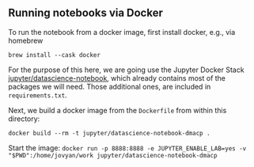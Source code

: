 ## Running notebooks via Docker

To run the notebook from a docker image, first install docker, e.g., via homebrew

`brew install --cask docker` 

For the purpose of this here, we are going use the Jupyter Docker Stack [jupyter/datascience-notebook](https://jupyter-docker-stacks.readthedocs.io/en/latest/using/selecting.html#jupyter-datascience-notebook), which already contains most of the packages we will need. Those additional ones, are included in `requirements.txt`.

Next, we build a docker image from the `Dockerfile` from within this directory:

`docker build --rm -t jupyter/datascience-notebook-dmacp .`

Start the image:
`docker run -p 8888:8888 -e JUPYTER_ENABLE_LAB=yes -v "$PWD":/home/jovyan/work jupyter/datascience-notebook-dmacp`

